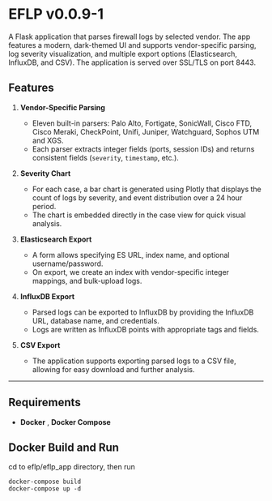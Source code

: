# EFLP v0.0.9-1

A Flask application that parses firewall logs by selected vendor. The app features a modern, dark-themed UI and supports vendor-specific parsing, log severity visualization, and multiple export options (Elasticsearch, InfluxDB, and CSV). The application is served over SSL/TLS on port 8443.

## Features

1. **Vendor-Specific Parsing**  
   - Eleven built-in parsers: Palo Alto, Fortigate, SonicWall, Cisco FTD, Cisco Meraki, CheckPoint, Unifi, Juniper, Watchguard, Sophos UTM and XGS.  
   - Each parser extracts integer fields (ports, session IDs) and returns consistent fields (`severity`, `timestamp`, etc.).

2. **Severity Chart**  
   - For each case, a bar chart is generated using Plotly that displays the count of logs by severity, and event distribution over a 24 hour period.
   - The chart is embedded directly in the case view for quick visual analysis.

3. **Elasticsearch Export**  
   - A form allows specifying ES URL, index name, and optional username/password.  
   - On export, we create an index with vendor-specific integer mappings, and bulk-upload logs.

4. **InfluxDB Export**
   - Parsed logs can be exported to InfluxDB by providing the InfluxDB URL, database name, and credentials.
   - Logs are written as InfluxDB points with appropriate tags and fields.

5. **CSV Export**
   - The application supports exporting parsed logs to a CSV file, allowing for easy download and further analysis.
---

## Requirements

- **Docker** , **Docker Compose**  

## Docker Build and Run

cd to eflp/eflp_app directory, then run 
```
docker-compose build
docker-compose up -d
